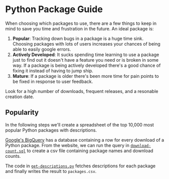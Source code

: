 # Python Package Guide

When choosing which packages to use, there are a few things to keep in mind to save you time and frustration in the future. An ideal package is:

1. **Popular**: Tracking down bugs in a package is a huge time sink. Choosing packages with lots of users increases your chances of being able to easily google errors.
2. **Actively Developed**: It sucks spending time learning to use a package just to find out it doesn't have a feature you need or is broken in some way. If a package is being actively developed there's a good chance of fixing it instead of having to jump ship.
3. **Mature**: If a package is older there's been more time for pain points to be fixed in response to user feedback.

Look for a high number of downloads, frequent releases, and a resonable creation date.

## Popularity

In the following steps we'll create a spreadsheet of the top 10,000 most popular Python packages with descriptions.

[Google's BigQuery](https://bigquery.cloud.google.com/table/the-psf:pypi.downloads) has a database containing a row for every download of a Python package. From the website, we can run the query in [`download-count.sql`](packages/download-count.sql) to create a csv file containing package names and download counts.

The code in [`get-descriptions.py`](packages/get-descriptions.py) fetches descriptions for each package and finally writes the result to `packages.csv`.
